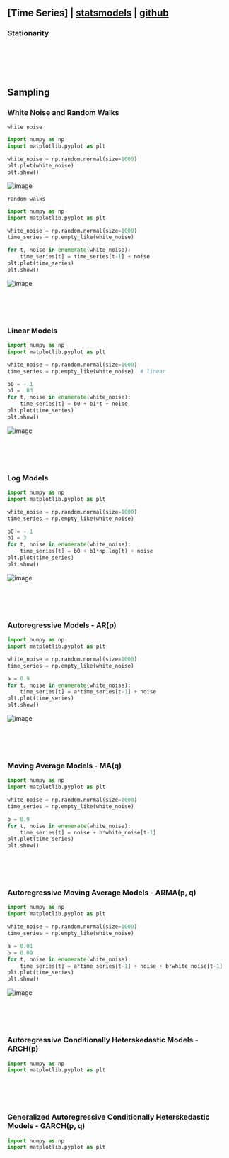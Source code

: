 ## [Time Series] | [statsmodels](https://www.statsmodels.org/stable/api.html) | [github](https://github.com/statsmodels/statsmodels)

### Stationarity
```python

```

<br><br><br>
## Sampling
### White Noise and Random Walks
`white noise`
```python
import numpy as np
import matplotlib.pyplot as plt

white_noise = np.random.normal(size=1000)
plt.plot(white_noise)
plt.show()
```
![image](https://user-images.githubusercontent.com/52376448/96222992-2d21d580-0fc8-11eb-840a-8c422fbe650a.png)

`random walks`
```python
import numpy as np
import matplotlib.pyplot as plt

white_noise = np.random.normal(size=1000)
time_series = np.empty_like(white_noise)

for t, noise in enumerate(white_noise):
    time_series[t] = time_series[t-1] + noise
plt.plot(time_series)
plt.show()
```
![image](https://user-images.githubusercontent.com/52376448/96223026-3b6ff180-0fc8-11eb-9dd6-2ce0be02ab9f.png)

<br><br><br>
### Linear Models
```python
import numpy as np
import matplotlib.pyplot as plt

white_noise = np.random.normal(size=1000)
time_series = np.empty_like(white_noise)  # linear

b0 = -.1
b1 = .03
for t, noise in enumerate(white_noise):
    time_series[t] = b0 + b1*t + noise
plt.plot(time_series)
plt.show()
```
![image](https://user-images.githubusercontent.com/52376448/96223798-7888b380-0fc9-11eb-8bdb-98965c619a6f.png)

<br><br><br>
### Log Models
```python
import numpy as np
import matplotlib.pyplot as plt

white_noise = np.random.normal(size=1000)
time_series = np.empty_like(white_noise)

b0 = -.1
b1 = 3
for t, noise in enumerate(white_noise):
    time_series[t] = b0 + b1*np.log(t) + noise
plt.plot(time_series)
plt.show()
```
![image](https://user-images.githubusercontent.com/52376448/96224639-e1bcf680-0fca-11eb-83bd-40f490ba8795.png)

<br><br><br>
### Autoregressive Models - AR(p)
```python
import numpy as np
import matplotlib.pyplot as plt

white_noise = np.random.normal(size=1000)
time_series = np.empty_like(white_noise)

a = 0.9
for t, noise in enumerate(white_noise):
    time_series[t] = a*time_series[t-1] + noise
plt.plot(time_series)
plt.show()
```
![image](https://user-images.githubusercontent.com/52376448/96225048-71fb3b80-0fcb-11eb-949e-dad8cda32b61.png)


<br><br><br>
### Moving Average Models - MA(q)
```python
import numpy as np
import matplotlib.pyplot as plt

white_noise = np.random.normal(size=1000)
time_series = np.empty_like(white_noise)

b = 0.9
for t, noise in enumerate(white_noise):
    time_series[t] = noise + b*white_noise[t-1]
plt.plot(time_series)
plt.show()
```

<br><br><br>
### Autoregressive Moving Average Models - ARMA(p, q)
```python
import numpy as np
import matplotlib.pyplot as plt

white_noise = np.random.normal(size=1000)
time_series = np.empty_like(white_noise)

a = 0.01
b = 0.09
for t, noise in enumerate(white_noise):
    time_series[t] = a*time_series[t-1] + noise + b*white_noise[t-1]
plt.plot(time_series)
plt.show()
```
![image](https://user-images.githubusercontent.com/52376448/96225716-74aa6080-0fcc-11eb-85db-c4a36acbf8a4.png)

<br><br><br>

### Autoregressive Conditionally Heterskedastic Models - ARCH(p)
```python
import numpy as np
import matplotlib.pyplot as plt


```

<br><br><br>
### Generalized Autoregressive Conditionally Heterskedastic Models - GARCH(p, q)
```python
import numpy as np
import matplotlib.pyplot as plt


```

